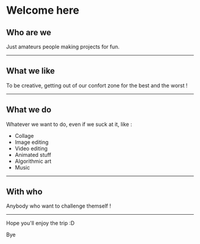 # Welcome here

## Who are we

Just amateurs people making projects for fun.

---

## What we like

To be creative, getting out of our confort zone for the best and the worst !

---

## What we do

Whatever we want to do, even if we suck at it, like :

 - Collage
 - Image editing
 - Video editing
 - Animated stuff
 - Algorithmic art
 - Music

---

## With who

Anybody who want to challenge themself !

---

Hope you'll enjoy the trip :D

Bye